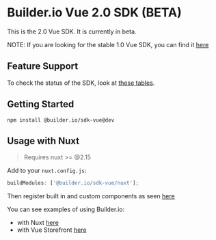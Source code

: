 # Builder.io Vue 2.0 SDK (BETA)

This is the 2.0 Vue SDK. It is currently in beta.

NOTE: If you are looking for the stable 1.0 Vue SDK, you can find it [here](https://github.com/BuilderIO/builder/tree/main/packages/vue)

## Feature Support

To check the status of the SDK, look at [these tables](../../README.md#feature-implementation).

## Getting Started

```
npm install @builder.io/sdk-vue@dev
```

## Usage with Nuxt

> Requires nuxt >= @2.15

Add to your `nuxt.config.js`:

```js
buildModules: ['@builder.io/sdk-vue/nuxt'];
```

Then register built in and custom components as seen [here](/examples/vue-nuxt/scripts/register-builder-components.js)

You can see examples of using Builder.io:

- with Nuxt [here](/examples/vue-nuxt)
- with Vue Storefront [here](/examples/vue/vue-storefront/)
